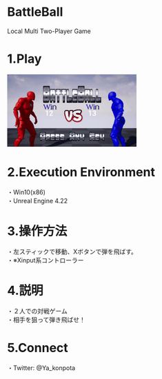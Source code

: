# BattleBall
Local Multi Two-Player Game

# 1.Play
![PlayMovie](https://github.com/Ya-kon/BattleBall/blob/master/images/BattleBall_PlayMovie.gif)

# 2.Execution Environment
・Win10(x86)  
・Unreal Engine 4.22  

# 3.操作方法
・左スティックで移動、Xボタンで弾を飛ばす。  
・※Xinput系コントローラー  

# 4.説明
・２人での対戦ゲーム  
・相手を狙って弾き飛ばせ！  

# 5.Connect
・Twitter: @Ya_konpota
